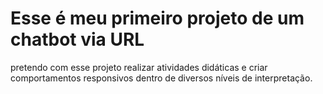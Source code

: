 # Esse é meu primeiro projeto de um chatbot via URL

pretendo com esse projeto realizar atividades didáticas e criar comportamentos responsivos dentro de diversos níveis de interpretação.

